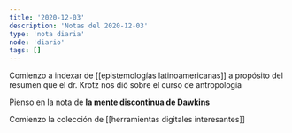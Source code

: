 ```yaml
---
title: '2020-12-03'
description: 'Notas del 2020-12-03'
type: 'nota diaria'
node: 'diario'
tags: []
---
```


Comienzo a indexar de [[epistemologías latinoamericanas]] a propósito del resumen que el dr. Krotz nos dió sobre el curso de antropología

Pienso en la nota de **la mente discontinua de Dawkins**

Comienzo la colección de [[herramientas digitales interesantes]]
